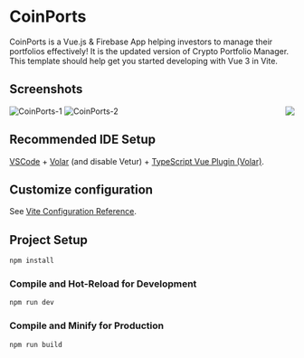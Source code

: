 # CoinPorts

CoinPorts is a Vue.js & Firebase App helping investors to manage their portfolios effectively! It is the updated version of Crypto Portfolio Manager. This template should help get you started developing with Vue 3 in Vite.

## Screenshots

![CoinPorts-1](https://user-images.githubusercontent.com/89755810/174716688-5d6a9829-3a68-4b64-891f-f63e6e143803.png)
![CoinPorts-2](https://user-images.githubusercontent.com/89755810/174718215-75ec1dbb-ed69-4a9c-96e8-0c757ef768e3.png)
<img align="right" src="https://user-images.githubusercontent.com/89755810/174718875-883b2f13-c4de-4839-a898-2c3daa4a688c.png">

## Recommended IDE Setup

[VSCode](https://code.visualstudio.com/) + [Volar](https://marketplace.visualstudio.com/items?itemName=Vue.volar) (and disable Vetur) + [TypeScript Vue Plugin (Volar)](https://marketplace.visualstudio.com/items?itemName=Vue.vscode-typescript-vue-plugin).

## Customize configuration

See [Vite Configuration Reference](https://vitejs.dev/config/).

## Project Setup

```sh
npm install
```

### Compile and Hot-Reload for Development

```sh
npm run dev
```

### Compile and Minify for Production

```sh
npm run build
```

